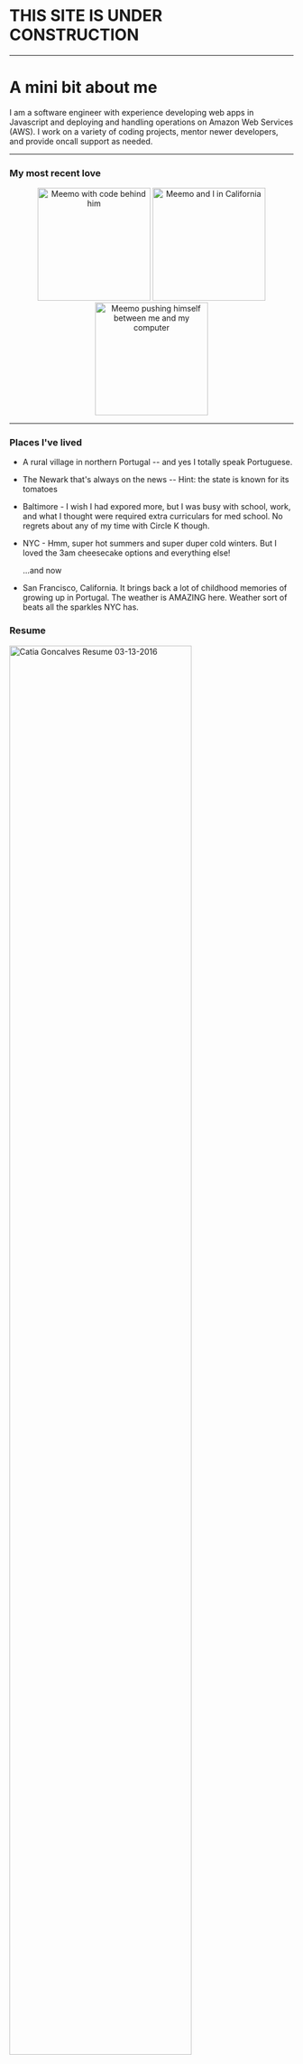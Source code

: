 # THIS SITE IS UNDER CONSTRUCTION

<hr>

# A mini bit about me 
I am a software engineer with  experience developing web apps in Javascript and deploying and handling operations on Amazon Web Services (AWS).  I work on a variety of coding projects, mentor newer developers, and provide oncall support as needed.


<hr>

### My most recent love

<p align="center">
   <img 
      src="https://github.com/codemonkey3045/username.github.io/blob/master/meemo2.png?raw=true"
      alt="Meemo with code behind him" 
      width="200" height="200"
  />
  <img 
      src="https://github.com/codemonkey3045/username.github.io/blob/master/meemo_and_i.jpeg?raw=true"
      alt="Meemo and I in California" 
      width="200" height="200"
  />
  <img 
      src="https://github.com/codemonkey3045/username.github.io/blob/master/meemo4.png?raw=true"
      alt="Meemo pushing himself between me and my computer" 
      width="200" height="200"
  />
</p>
  
<hr>

### Places I've lived
* A rural village in northern Portugal -- and yes I totally speak Portuguese.
* The Newark that's always on the news -- Hint: the state is known for its tomatoes
* Baltimore - I wish I had expored more, but I was busy with school, work, and what I thought were required extra curriculars for med school. No regrets about any of my time with Circle K though.
* NYC - Hmm, super hot summers and super duper cold winters. But I loved the 3am cheesecake options and everything else!

   ...and now 

* San Francisco, California. It brings back a lot of childhood memories of growing up in Portugal. The weather is AMAZING here. Weather sort of beats all the sparkles NYC has.


### Resume

<img 
      src="https://github.com/codemonkey3045/username.github.io/blob/master/resume_catia_goncalves_03_13_2016.pdf?raw=true"
      alt="Catia Goncalves Resume 03-13-2016" 
      width="80%"
  />
  
  <br>
[Click here to download pdf](https://github.com/codemonkey3045/username.github.io/blob/master/resume_catia_goncalves_03_13_2016.pdf)
